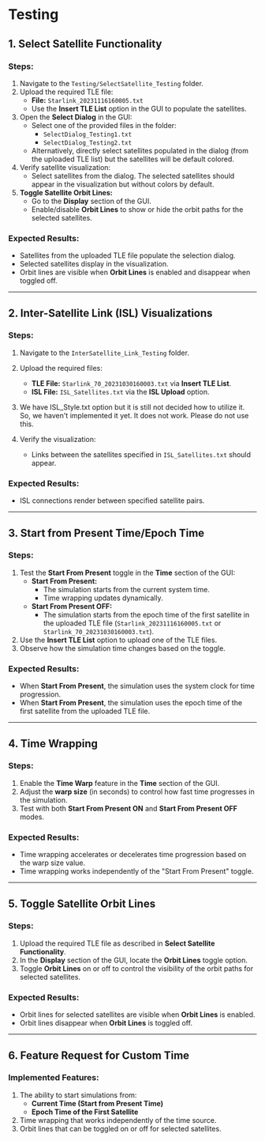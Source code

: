 # Testing

## 1. Select Satellite Functionality

### Steps:

1. Navigate to the `Testing/SelectSatellite_Testing` folder.
2. Upload the required TLE file:
   - **File:** `Starlink_20231116160005.txt`
   - Use the **Insert TLE List** option in the GUI to populate the satellites.
3. Open the **Select Dialog** in the GUI:
   - Select one of the provided files in the folder:
     - `SelectDialog_Testing1.txt`
     - `SelectDialog_Testing2.txt`
   - Alternatively, directly select satellites populated in the dialog (from the uploaded TLE list) but the satellites will be default colored.
4. Verify satellite visualization:
   - Select satellites from the dialog. The selected satellites should appear in the visualization but without colors by default.
5. **Toggle Satellite Orbit Lines:**
   - Go to the **Display** section of the GUI.
   - Enable/disable **Orbit Lines** to show or hide the orbit paths for the selected satellites.

### Expected Results:

- Satellites from the uploaded TLE file populate the selection dialog.
- Selected satellites display in the visualization.
- Orbit lines are visible when **Orbit Lines** is enabled and disappear when toggled off.

---

## 2. Inter-Satellite Link (ISL) Visualizations

### Steps:

1. Navigate to the `InterSatellite_Link_Testing` folder.
2. Upload the required files:
   - **TLE File:** `Starlink_70_20231030160003.txt` via **Insert TLE List**.
   - **ISL File:** `ISL_Satellites.txt` via the **ISL Upload** option.
3. We have ISL_Style.txt option but it is still not decided how to utilize it. So, we haven't implemented it yet. It does not work. Please do not use this.

4. Verify the visualization:
   - Links between the satellites specified in `ISL_Satellites.txt` should appear.

### Expected Results:

- ISL connections render between specified satellite pairs.

---

## 3. Start from Present Time/Epoch Time

### Steps:

1. Test the **Start From Present** toggle in the **Time** section of the GUI:
   - **Start From Present:**
     - The simulation starts from the current system time.
     - Time wrapping updates dynamically.
   - **Start From Present OFF:**
     - The simulation starts from the epoch time of the first satellite in the uploaded TLE file (`Starlink_20231116160005.txt` or `Starlink_70_20231030160003.txt`).
2. Use the **Insert TLE List** option to upload one of the TLE files.
3. Observe how the simulation time changes based on the toggle.

### Expected Results:

- When **Start From Present**, the simulation uses the system clock for time progression.
- When **Start From Present**, the simulation uses the epoch time of the first satellite from the uploaded TLE file.

---

## 4. Time Wrapping

### Steps:

1. Enable the **Time Warp** feature in the **Time** section of the GUI.
2. Adjust the **warp size** (in seconds) to control how fast time progresses in the simulation.
3. Test with both **Start From Present ON** and **Start From Present OFF** modes.

### Expected Results:

- Time wrapping accelerates or decelerates time progression based on the warp size value.
- Time wrapping works independently of the "Start From Present" toggle.

---

## 5. Toggle Satellite Orbit Lines

### Steps:

1. Upload the required TLE file as described in **Select Satellite Functionality**.
2. In the **Display** section of the GUI, locate the **Orbit Lines** toggle option.
3. Toggle **Orbit Lines** on or off to control the visibility of the orbit paths for selected satellites.

### Expected Results:

- Orbit lines for selected satellites are visible when **Orbit Lines** is enabled.
- Orbit lines disappear when **Orbit Lines** is toggled off.

---

## 6. Feature Request for Custom Time

### Implemented Features:

1. The ability to start simulations from:
   - **Current Time (Start from Present Time)**
   - **Epoch Time of the First Satellite**
2. Time wrapping that works independently of the time source.
3. Orbit lines that can be toggled on or off for selected satellites.
